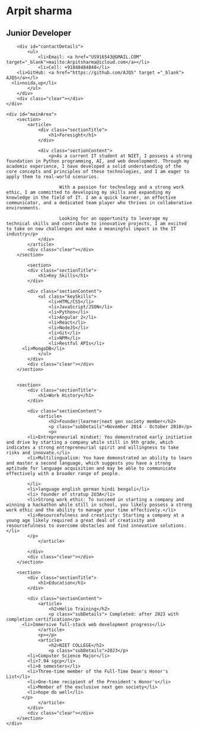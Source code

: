 <!DOCTYPE html>
<html>
<head>
<title>Arpit sharma Resume</title>

<meta name="viewport" content="width=device-width"/>
<meta name="description" content="AJQS Resume"/>
<meta charset="UTF-8"> 

<link type="text/css" rel="stylesheet" href="style.css">
<link href='http://fonts.googleapis.com/css?family=Rokkitt:400,700' rel='stylesheet' type='text/css'>

<!--[if lt IE 9]>
<script src="//html5shiv.googlecode.com/svn/trunk/html5.js"></script>
<![endif]-->
</head>
<body id="top">
<div id="cv">
	<div class="mainDetails">
		<div id="name">
			<h1>Arpit sharma</h1>
			<h2>Junior Developer</h2>
		</div>
		
		<div id="contactDetails">
			<ul>
				<li>Email: <a href="US916543@GMAIL.COM" target="_blank">mailto:Arpitsharma@icloud.com</a></li>
				<li>Cell: +91848484848</li>
        <li>GitHub: <a href="https://github.com/AJQS" target ="_blank"> AJQS</a></l>
      <li>noida,up</li>
			</ul>
		</div>
		<div class="clear"></div>
	</div>
	
	<div id="mainArea">
		<section>
			<article>
				<div class="sectionTitle">
					<h1>Foresight</h1>
				</div>
				
				<div class="sectionContent">
					<p>As a current IT student at NIET, I possess a strong foundation in Python programming, AI, and web development. Through my academic experience, I have developed a solid understanding of the core concepts and principles of these technologies, and I am eager to apply them to real-world scenarios.

						With a passion for technology and a strong work ethic, I am committed to developing my skills and expanding my knowledge in the field of IT. I am a quick learner, an effective communicator, and a dedicated team player who thrives in collaborative environments.
						
						Looking for an opportunity to leverage my technical skills and contribute to innovative projects, I am excited to take on new challenges and make a meaningful impact in the IT industry</p>
				</div>
			</article>
			<div class="clear"></div>
		</section>
    
    		<section>
			<div class="sectionTitle">
				<h1>Key Skills</h1>
			</div>
			
			<div class="sectionContent">
				<ul class="keySkills">
					<li>HTML/CSS</li>
					<li>JavaScript/JSON</li>
					<li>Python</li>
					<li>Angular 2</li>
					<li>React</li>
					<li>NodeJS</li>
					<li>Git</li>
					<li>NPM</li>
					<li>Restful APIs</li>
          <li>MongoDB</li>
				</ul>
			</div>
			<div class="clear"></div>
		</section>
		
		
		<section>
			<div class="sectionTitle">
				<h1>Work History</h1>
			</div>
			
			<div class="sectionContent">
				<article>
					<h2>Founder|learner|next gen society member</h2>
					<p class="subDetails">November 2014 - October 2018</p>
					<p>
            <li>Entrepreneurial mindset: You demonstrated early initiative and drive by starting a company while still in 9th grade, which indicates a strong entrepreneurial spirit and willingness to take risks and innovate.</li>
            <li>Multilingualism: You have demonstrated an ability to learn and master a second language, which suggests you have a strong aptitude for language acquisition and may be able to communicate effectively with a broader range of people.

			</li>
            <li>language english german hindi bengali</li>
            <li> founder of stratup 2U3A</li>
            <li>Strong work ethic: To succeed in starting a company and winning a hackathon while still in school, you likely possess a strong work ethic and the ability to manage your time effectively.</li>
            <li>Resourcefulness and creativity: Starting a company at a young age likely required a great deal of creativity and resourcefulness to overcome obstacles and find innovative solutions.</li>
            </p>
				</article>
				
			</div>
			<div class="clear"></div>
		</section>		
		
		<section>
			<div class="sectionTitle">
				<h1>Education</h1>
			</div>
			
			<div class="sectionContent">
				<article>
					<h2>Helio Training</h2>
					<p class="subDetails"> Completed: after 2023 with completion certification</p>
          <li>Immersive full-stack web development progress</li>
				</article>
				<p></p>
				<article>
					<h2>NIET COLLEGE</h2>
					<p class="subDetails">2023</p>
            <li>Computer Science Major</li>
            <li>7.94 sgcp</li>
            <li>8 semesters</li>
            <li>Three-time member of the Full-Time Dean's Honor's List</li>
            <li>One-time recipient of the President's Honor's</li>
            <li>Member of the exclusive next gen society</li>
            <li>hope do well</li>
          </p>
				</article>
			</div>
			<div class="clear"></div>
		</section>
	</div>
</div>
</script>
</body>
</html>
